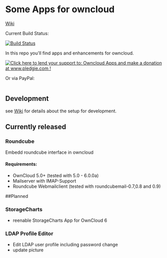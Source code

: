 Some Apps for owncloud
========
 [Wiki](https://github.com/hypery2k/owncloud/wiki)

Current Build Status:

[![Build Status](https://martinreinhardt-online.de/jenkins/buildStatus/icon?job=OwnCloud)](https://martinreinhardt-online.de/jenkins/job/OwnCloud/)

In this repo you'll find apps and enhancements for owncloud.

<a href='http://www.pledgie.com/campaigns/23447'><img alt='Click here to lend your support to: Owncloud Apps and make a donation at www.pledgie.com !' src='http://www.pledgie.com/campaigns/23447.png?skin_name=chrome' border='0' /></a>

Or via PayPal:

<a target="_blank" href="https://www.paypal.com/cgi-bin/webscr?cmd=_s-xclick&hosted_button_id=2SAK2NYWB8QA2">
<img alt="" border="0" src="https://www.paypalobjects.com/de_DE/DE/i/btn/btn_donateCC_LG.gif"/>
</img></a>

## Development

see [Wiki](https://github.com/hypery2k/owncloud/wiki/Development-Setup) for details about the setup for development.

## Currently released
### Roundcube
Embedd roundcube interface in owncloud

#### Requirements:
* OwnCloud 5.0+  (tested with 5.0 - 6.0.0a)
* Mailserver with IMAP-Support
* Roundcube Webmailclient (tested with roundcubemail-0.7,0.8 and 0.9)


##Planned
### StorageCharts
* reenable StorageCharts App for OwnCloud 6 

### LDAP Profile Editor
* Edit LDAP user profile including password change
* update picture
